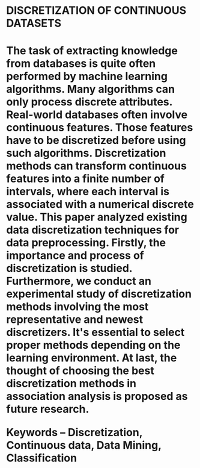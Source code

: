 <h1>DISCRETIZATION OF CONTINUOUS DATASETS<h1>

The task of extracting knowledge from databases is quite often performed by machine learning algorithms. Many algorithms can only process discrete attributes. Real-world databases often involve continuous features. Those features have to be discretized before using such algorithms. Discretization methods can transform continuous features into a finite number of intervals, where each interval is associated with a numerical discrete value. This paper analyzed existing data discretization techniques for data preprocessing. Firstly, the importance and process of discretization is studied. Furthermore, we conduct an experimental study of discretization methods involving the most representative and newest discretizers. It's essential to select proper methods depending on the learning environment. At last, the thought of choosing the best discretization methods in association analysis is proposed as future research. 

Keywords – Discretization, Continuous data, Data Mining, Classification
